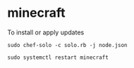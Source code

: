 # minecraft

To install or apply updates
 
`sudo chef-solo -c solo.rb -j node.json`

`sudo systemctl restart minecraft`
